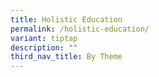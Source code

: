 ```yaml
---
title: Holistic Education
permalink: /holistic-education/
variant: tiptap
description: ""
third_nav_title: By Theme
---
```

<p></p>